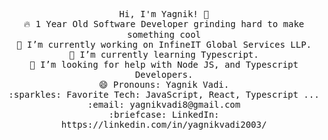 <p align="center">
  <samp>
    Hi, I'm Yagnik! 👋 <br>
    🔥 1 Year Old Software Developer grinding hard to make something cool <br>
    🔭 I’m currently working on InfineIT Global Services LLP. <br>
    🌱 I’m currently learning Typescript. <br>
    🤔 I’m looking for help with Node JS, and Typescript Developers. <br>
    😄 Pronouns: Yagnik Vadi. <br>
    :sparkles: Favorite Tech: JavaScript, React, Typescript ... <br>
    :email:	yagnikvadi8@gmail.com <br>
    :briefcase: LinkedIn: https://linkedin.com/in/yagnikvadi2003/ <br>
  </samp>
</p>
